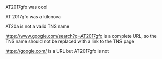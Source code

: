 AT2017gfo was cool

AT 2017gfo was a kilonova

AT20a is not a valid TNS name

https://www.google.com/search?q=AT2017gfo is a complete URL, so the TNS name should not be replaced with a link to the TNS page

https://google.com/ is a URL but AT2017gfo is not
